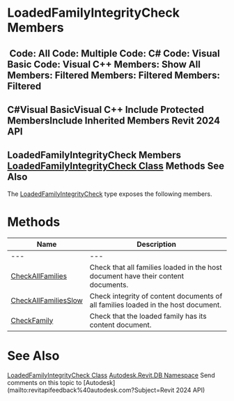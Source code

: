 # LoadedFamilyIntegrityCheck Members

﻿
 Code: All Code: Multiple Code: C# Code: Visual Basic Code: Visual C++  Members: Show All Members: Filtered Members: Filtered Members: Filtered   
---  
C#Visual BasicVisual C++
Include Protected MembersInclude Inherited Members
Revit 2024 API  
---  
LoadedFamilyIntegrityCheck Members  
[LoadedFamilyIntegrityCheck Class](c2f2587e-cd5b-8727-5243-67e19ce34ac6.md "LoadedFamilyIntegrityCheck Class") Methods See Also  
---  
The [LoadedFamilyIntegrityCheck](c2f2587e-cd5b-8727-5243-67e19ce34ac6.md "LoadedFamilyIntegrityCheck Class") type exposes the following members.
# Methods
| Name | Description |
| --- | --- |
| --- | --- | --- |
| [CheckAllFamilies](f6f51ffd-ff4b-e960-4749-97ba062e0a49.md "CheckAllFamilies Method") | Check that all families loaded in the host document have their content documents. |
| [CheckAllFamiliesSlow](d34f291d-11b1-7923-85f3-11b7eb9f1bb0.md "CheckAllFamiliesSlow Method") | Check integrity of content documents of all families loaded in the host document. |
| [CheckFamily](6e01ffeb-77e1-55e8-b865-a9bda6effe95.md "CheckFamily Method") | Check that the loaded family has its content document. |

# See Also
[LoadedFamilyIntegrityCheck Class](c2f2587e-cd5b-8727-5243-67e19ce34ac6.md "LoadedFamilyIntegrityCheck Class")
[Autodesk.Revit.DB Namespace](87546ba7-461b-c646-cbb1-2cb8f5bff8b2.md "Autodesk.Revit.DB Namespace")
Send comments on this topic to [Autodesk](mailto:revitapifeedback%40autodesk.com?Subject=Revit 2024 API)